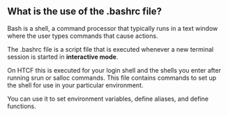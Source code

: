 
## What is the use of the .bashrc file?

Bash is a shell, a command processor that typically runs in a text window where the user types commands that cause actions.

The .bashrc file is a script file that is executed whenever a new terminal session is started in **interactive mode**. 

On HTCF this is executed for your login shell and the shells you enter after running srun or salloc commands. This file contains commands to set up the shell for use in your particular environment.

You can use it to set environment variables, define aliases, and define functions.



